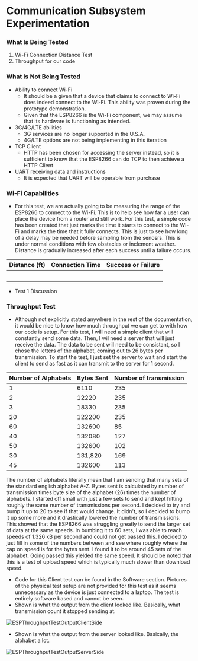 # Communication Subsystem Experimentation

### What Is Being Tested
1. Wi-Fi Connection Distance Test
2. Throughput for our code

### What Is Not Being Tested
* Ability to connect Wi-Fi
  * It should be a given that a device that claims to connect to Wi-Fi does indeed connect to the Wi-Fi.  This ability was proven during the prototype demonstration.
  * Given that the ESP8266 is the Wi-Fi component, we may assume that its hardware is functioning as intended.
* 3G/4G/LTE abilities
  * 3G services are no longer supported in the U.S.A.  
  * 4G/LTE options are not being implementing in this iteration
* TCP Client
  * HTTP has been chosen for accessing the server instead, so it is sufficient to know that the ESP8266 can do TCP to then achieve a HTTP Client
* UART receiving data and instructions
  * It is expected that UART will be operable from purchase

### Wi-Fi Capabilities
* For this test, we are actually going to be measuring the range of the ESP8266 to connect to the Wi-Fi.  This is to help see how far a user can place the device from a router and still work.  For this test, a simple code has been created that just marks the time it starts to connect to the Wi-Fi and marks the time that it fully connects.  This is just to see how long of a delay may be needed before sampling from the senosrs.  This is under normal conditions with few obstacles or inclement weather.  Distance is gradually increased after each success until a failure occurs. 

| Distance (ft) | Connection Time | Success or Failure |
| ------------- | --------------- | ------------------ |
|               |                 |                    |
|               |                 |                    |
|               |                 |                    |
|               |                 |                    |
|               |                 |                    |
* Test 1 Discussion

### Throughput Test
* Although not explicitly stated anywhere in the rest of the documentation, it would be nice to know how much throughput we can get to with how our code is setup.  For this test, I will need a simple client that will constantly send some data.  Then, I wil need a server that will just receive the data.  The data to be sent will need to be consistant, so I chose the letters of the alphabet, coming out to 26 bytes per transmission.  To start the test, I just set the server to wait and start the client to send as fast as it can transmit to the server for 1 second.

| Number of Alphabets | Bytes Sent | Number of transmission |
| ------------------- | ---------- | ---------------------- |
| 1                   | 6110       | 235                    |
| 2                   | 12220      | 235                    |
| 3                   | 18330      | 235                    |
| 20                  | 122200     | 235                    |
| 60                  | 132600     | 85                     |
| 40                  | 132080     | 127                    |
| 50                  | 132600     | 102                    |
| 30                  | 131,820    | 169                    |
| 45                  | 132600     | 113                    |

The number of alphabets literally mean that I am sending that many sets of the standard english alphabet A-Z.  Bytes sent is calculated by number of transmission times byte size of the alphabet (26) times the number of alphabets.  I started off small with just a few sets to send and kept hitting roughly the same number of transmissions per second.  I decided to try and bump it up to 20 to see if that would change.  It didn't, so I decided to bump it up some more and it drastically lowered the number of transmissions.  This showed that the ESP8266 was struggling greatly to send the larger set of data at the same speeds.  In bumbing it to 60 sets, I was able to reach speeds of 1.326 kB per second and could not get passed this.  I decided to just fill in some of the numbers between and see where roughly where the cap on speed is for the bytes sent.  I found it to be around 45 sets of the alphabet.  Going passed this yielded the same speed.  It should be noted that this is a test of upload speed which is typically much slower than download speed.
* Code for this Client test can be found in the Software section.  Pictures of the physical test setup are not provided for this test as it seems unnecessary as the device is just connected to a laptop.  The test is entirely software based and cannot be seen.
* Shown is what the output from the client looked like.  Basically, what transmission count it stopped sending at.

![ESPThroughputTestOutputClientSide](https://github.com/JoshuaEgwuatu/Capstone-Spring2023-CitizenAirQualitySensor/blob/main/Documentation/Images/ESPThroughputTestOutputClientSide.JPG)

* Shown is what the output from the server looked like.  Basically, the alphabet a lot.

![ESPThroughputTestOutputServerSide](https://github.com/JoshuaEgwuatu/Capstone-Spring2023-CitizenAirQualitySensor/blob/main/Documentation/Images/ESPThroughputTestOutputServerSide.JPG)
